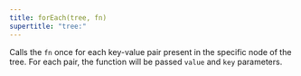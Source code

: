 ```yaml
---
title: forEach(tree, fn)
supertitle: "tree:"
---
```


Calls the `fn` once for each key-value pair present in the specific node of the tree. For each pair, the function will be passed `value` and `key` parameters.
